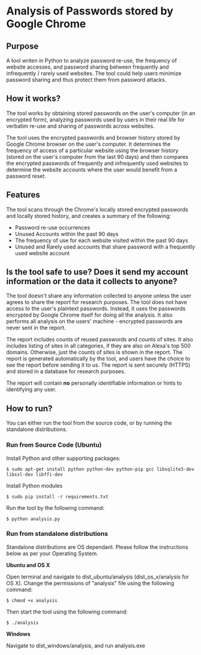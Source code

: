 # Analysis of Passwords stored by Google Chrome

## Purpose
A tool writen in Python to analyze password re-use, the frequency of website accesses, and password sharing
 between frequently and infrequently / rarely used websites. The tool could help users minimize password sharing and
 thus protect them from password attacks.

## How it works?
The tool works by obtaining stored passwords on the user's computer (in an encrypted form), analyzing passwords used by
users in their real life for verbatim re-use and sharing of passwords across websites.

The tool uses the encrypted passwords and browser history stored by Google Chrome browser on the user's computer.
It determines the frequency of access of a particular website using the browser history (stored on the user's computer
from the last 90 days) and then compares the encrypted passwords of frequently and infrequently used websites to
determine the website accounts where the user would benefit from a password reset.

## Features
The tool scans through the Chrome's locally stored encrypted passwords and locally stored history, and creates a summary
 of the following:
* Password re-use occurrences
* Unused Accounts within the past 90 days
* The frequency of use for each website visited within the past 90 days
* Unused and Rarely used accounts that share password with a frequently used website account

## Is the tool safe to use? Does it send my account information or the data it collects to anyone?
The tool doesn't share any information collected to anyone unless the user agrees to share the report for research purposes.
The tool does not have access to the user's plaintext passwords. Instead, it uses the passwords encrypted by Google
Chrome itself for doing all the analysis. It also performs all analysis on the users' machine - encrypted passwords are
never sent in the report.

The report includes counts of reused passwords and counts of sites. It also includes listing of sites in all categories,
 if they are also on Alexa's top 500 domains. Otherwise, just the counts of sites is shown in the report. The report is
 generated automatically by the tool, and users have the choice to see the report before sending it to us. The report
 is sent securely (HTTPS) and stored in a database for research purposes.

The report will contain **no** personally identifiable information or hints to identifying any user.

## How to run?
You can either run the tool from the source code, or by running the standalone distributions.

### Run from Source Code (Ubuntu)
Install Python and other supporting packages:

    $ sudo apt-get install python python-dev python-pip gcc libsqlite3-dev libssl-dev libffi-dev

Install Python modules

    $ sudo pip install -r requirements.txt

Run the tool by the following command:

    $ python analysis.py

### Run from standalone distributions
Standalone distributions are OS dependant. Please follow the instructions below as per your Operating System.

**Ubuntu and OS X**

Open terminal and navigate to dist_ubuntu/analysis (dist_os_x/analysis for OS X). Change the permissions of "analysis" file using the following command:

    $ chmod +x analysis

Then start the tool using the following command:

    $ ./analysis

**Windows**

Navigate to dist_windows/analysis, and run analysis.exe
